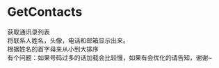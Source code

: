 # GetContacts
获取通讯录列表    
将联系人姓名，头像，电话和邮箱显示出来。    
根据姓名的首字母来从小到大排序    
有个问题：如果号码过多的话加载会比较慢，如果有会优化的请告知，谢谢~
